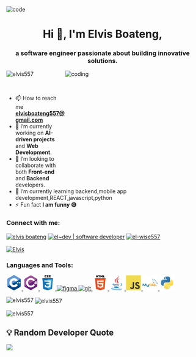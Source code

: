 ![code](https://github.com/KIRAN-KUMAR-K3/banner/blob/main/Untitled%20design%20(1).png?raw=true)
<h1 align="center">Hi 👋, I'm Elvis Boateng,</h1>
<h3 align="center"> a software engineer passionate about building innovative solutions.</h3>


<img align = "right" alt="coding" width="350" height="300"  src="https://encrypted-tbn0.gstatic.com/images?q=tbn:ANd9GcTNUvPwcjrYNWQG10Chtdy23kd9_dJTmL_M9w&s">
<p align="left"> <img src="https://komarev.com/ghpvc/?username=elvis557&label=Profile%20views&color=0e75b6&style=flat" alt="elvis557" /> </p>


<img style= "border-radius: 20px;">

- 📫 How to reach me **elvisboateng557@gmail.com**
- 🔭 I’m currently working on **AI-driven projects** and **Web Development**.
- 👯 I’m looking to collaborate with both **Front-end** and **Backend** developers.
- 🌱 I’m currently learning backend,mobile app development,REACT,javascript,python
- ⚡ Fun fact **I am funny 😅**

<h3 align="left">Connect with me:</h3>
<p align="left">
<a href="https://linkedin.com/in/elvis boateng" target="blank"><img align="center" src="https://raw.githubusercontent.com/rahuldkjain/github-profile-readme-generator/master/src/images/icons/Social/linked-in-alt.svg" alt="elvis boateng" height="30" width="40" /></a>
<a href="https://www.youtube.com/c/el~dev | software developer" target="blank"><img align="center" src="https://raw.githubusercontent.com/rahuldkjain/github-profile-readme-generator/master/src/images/icons/Social/youtube.svg" alt="el~dev | software developer" height="30" width="40" /></a>
<a href="https://www.leetcode.com/el-wise557" target="blank"><img align="center" src="https://raw.githubusercontent.com/rahuldkjain/github-profile-readme-generator/master/src/images/icons/Social/leet-code.svg" alt="el-wise557" height="30" width="40" /></a>
<p><a href="https://www.buymeacoffee.com/Elvis"> <img align="center" src="https://cdn.buymeacoffee.com/buttons/v2/default-yellow.png" height="50" width="210" alt="Elvis"></a></p>
</p>

<h3 align="left">Languages and Tools:</h3>
<p align="left"> <a href="https://www.w3schools.com/cpp/" target="_blank" rel="noreferrer"> <img src="https://raw.githubusercontent.com/devicons/devicon/master/icons/cplusplus/cplusplus-original.svg" alt="cplusplus" width="40" height="40"/> </a> <a href="https://www.w3schools.com/cs/" target="_blank" rel="noreferrer"> <img src="https://raw.githubusercontent.com/devicons/devicon/master/icons/csharp/csharp-original.svg" alt="csharp" width="40" height="40"/> </a> <a href="https://www.w3schools.com/css/" target="_blank" rel="noreferrer"> <img src="https://raw.githubusercontent.com/devicons/devicon/master/icons/css3/css3-original-wordmark.svg" alt="css3" width="40" height="40"/> </a> <a href="https://www.figma.com/" target="_blank" rel="noreferrer"> <img src="https://www.vectorlogo.zone/logos/figma/figma-icon.svg" alt="figma" width="40" height="40"/> </a> <a href="https://git-scm.com/" target="_blank" rel="noreferrer"> <img src="https://www.vectorlogo.zone/logos/git-scm/git-scm-icon.svg" alt="git" width="40" height="40"/> </a> <a href="https://www.w3.org/html/" target="_blank" rel="noreferrer"> <img src="https://raw.githubusercontent.com/devicons/devicon/master/icons/html5/html5-original-wordmark.svg" alt="html5" width="40" height="40"/> </a> <a href="https://www.java.com" target="_blank" rel="noreferrer"> <img src="https://raw.githubusercontent.com/devicons/devicon/master/icons/java/java-original.svg" alt="java" width="40" height="40"/> </a> <a href="https://developer.mozilla.org/en-US/docs/Web/JavaScript" target="_blank" rel="noreferrer"> <img src="https://raw.githubusercontent.com/devicons/devicon/master/icons/javascript/javascript-original.svg" alt="javascript" width="40" height="40"/> </a> <a href="https://www.mysql.com/" target="_blank" rel="noreferrer"> <img src="https://raw.githubusercontent.com/devicons/devicon/master/icons/mysql/mysql-original-wordmark.svg" alt="mysql" width="40" height="40"/> </a> <a href="https://www.python.org" target="_blank" rel="noreferrer"> <img src="https://raw.githubusercontent.com/devicons/devicon/master/icons/python/python-original.svg" alt="python" width="40" height="40"/> </a> </p>

<p><img align="left" src="https://github-readme-stats.vercel.app/api/top-langs?username=elvis557&show_icons=true&locale=en&layout=compact" alt="elvis557" /></p>

<p>&nbsp;<img align="center" src="https://github-readme-stats.vercel.app/api?username=elvis557&show_icons=true&locale=en" alt="elvis557" /></p>

<p><img align="center" src="https://github-readme-streak-stats.herokuapp.com/?user=elvis557&" alt="elvis557" /></p>

## 💡 Random Developer Quote

![](https://quotes-github-readme.vercel.app/api?type=horizontal&theme=tokyonight)


